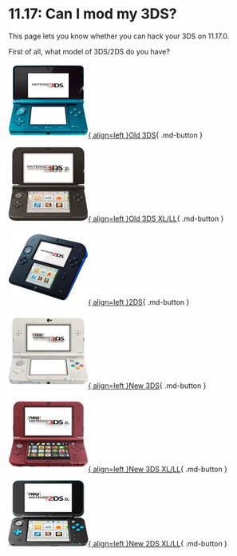 # 11.17: Can I mod my 3DS?

This page lets you know whether you can hack your 3DS on 11.17.0.

First of all, what model of 3DS/2DS do you have?

[![Image](/images/seventeen/old3ds.png){ align=left }Old 3DS](/seventeen/o3ds){ .md-button }

[![Image](/images/seventeen/old3dsxl.png){ align=left }Old 3DS XL/LL](/seventeen/o3ds){ .md-button }

[![Image](/images/seventeen/2ds.png){ align=left }2DS](/seventeen/o3ds){ .md-button }

[![Image](/images/seventeen/new3ds.png){ align=left }New 3DS](/seventeen/n3ds){ .md-button }

[![Image](/images/seventeen/new3dsxl.png){ align=left }New 3DS XL/LL](/seventeen/n3ds){ .md-button }

[![Image](/images/seventeen/new2dsxl.png){ align=left }New 2DS XL/LL](/seventeen/n3ds){ .md-button }
